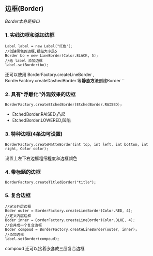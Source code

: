 ## 边框(Border)
*Border本身是接口*


### 1. 实线边框和添加边框
```
Label label = new Label("红色");
//创建黑色的边框,粗细大小是5
Border bo = new LineBorder(Color.BLACK, 5);
//给 label 添加边框
label.setBorder(bo);
```
还可以使用 BorderFactory.createLineBorder , BorderFactory.createDashedBorder 等**静态方法**创建Border
``

### 2. 具有“浮雕化”外观效果的边框
```
BorderFactory.createEtchedBorder(EtchedBorder.RAISED);
```
- EtchedBorder.RAISED,凸起
- EtchedBorder.LOWERED,凹陷

### 3. 特种边框(4条边可设置)
```
BorderFactory.createMatteBorder(int top, int left, int bottom, int right, Color color);
```
设置上左下右边框粗细程度和边框颜色

### 4. 带标题的边框
`BorderFactory.createTitledBorder("title");`

### 5. 复合边框
```
//定义外层边框
Boder outer = BorderFactory.createLineBorder(Color.RED, 4);
//定义内层边框
Boder inner = BorderFactory.createLineBorder(Color.BLUE, 4);
//合并成一个复合边框
Boder compoud = BorderFactory.createLineBorder(outer, inner);
//添加边框
label.setBorder(compoud);
```
compoud 还可以接着嵌套成三层复合边框